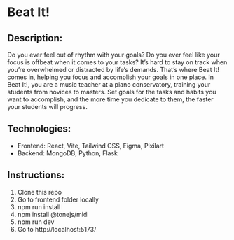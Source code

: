 # Beat It!

## Description:
Do you ever feel out of rhythm with your goals? Do you ever feel like your focus is offbeat when it comes to your tasks? It’s hard to stay on track when you’re overwhelmed or distracted by life’s demands. That’s where Beat It! comes in, helping you focus and accomplish your goals in one place. In Beat It!, you are a music teacher at a piano conservatory, training your students from novices to masters. Set goals for the tasks and habits you want to accomplish, and the more time you dedicate to them, the faster your students will progress.

## Technologies:
* Frontend: React, Vite, Tailwind CSS, Figma, Pixilart
* Backend: MongoDB, Python, Flask

## Instructions:
1. Clone this repo
2. Go to frontend folder locally
3. npm run install
4. npm install @tonejs/midi
5. npm run dev
6. Go to http://localhost:5173/
